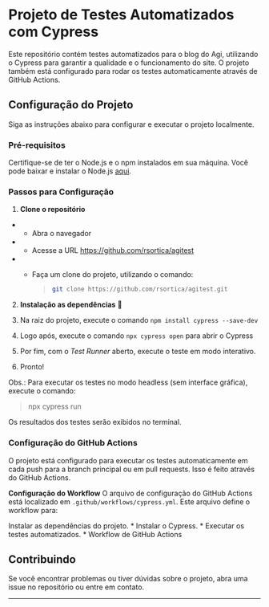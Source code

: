 # Projeto de Testes Automatizados com Cypress

Este repositório contém testes automatizados para o blog do Agi, utilizando o Cypress para garantir a qualidade e o funcionamento do site. O projeto também está configurado para rodar os testes automaticamente através de GitHub Actions.

## Configuração do Projeto

Siga as instruções abaixo para configurar e executar o projeto localmente.

### Pré-requisitos

Certifique-se de ter o Node.js e o npm instalados em sua máquina. Você pode baixar e instalar o Node.js [aqui](https://nodejs.org/).

### Passos para Configuração

1. **Clone o repositório**

- * Abra o navegador
- * Acesse a URL https://github.com/rsortica/agitest
- * Faça um clone do projeto, utilizando o comando:

    >   ```bash
    >   git clone https://github.com/rsortica/agitest.git


2. **Instalação as dependências** 🌲

1. Na raiz do projeto, execute o comando `npm install cypress --save-dev`
2. Logo após, execute o comando `npx cypress open` para abrir o Cypress
3. Por fim, com o _Test Runner_ aberto, execute o teste em modo interativo.
4. Pronto!

Obs.: 
Para executar os testes no modo headless (sem interface gráfica), execute o comando:

> npx cypress run

Os resultados dos testes serão exibidos no terminal.

### Configuração do GitHub Actions
O projeto está configurado para executar os testes automaticamente em cada push para a branch principal ou em pull requests. Isso é feito através do GitHub Actions.

**Configuração do Workflow**
O arquivo de configuração do GitHub Actions está localizado em `.github/workflows/cypress.yml`. Este arquivo define o workflow para:

Instalar as dependências do projeto.
    * Instalar o Cypress.
    * Executar os testes automatizados.
    * Workflow de GitHub Actions

## Contribuindo
Se você encontrar problemas ou tiver dúvidas sobre o projeto, abra uma issue no repositório ou entre em contato.
___
